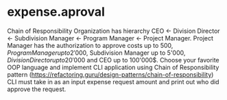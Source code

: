 # expense.aproval

Chain of Responsibility
Organization has hierarchy CEO <- Division Director <- Subdivision Manager <- Program Manager <- Project Manager.
Project Manager has the authorization to approve costs up to 500$, Program Manager up to 2'000$, Subdivision Manager up to 5'000$, Division Director up to 20'000$ and CEO up to 100'000$.
Choose your favorite OOP language and implement CLI application using Chain of Responsibility pattern (https://refactoring.guru/design-patterns/chain-of-responsibility)
CLI must take in as an input expense request amount and print out who did approve the request.
